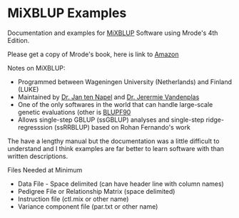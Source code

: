 # MiXBLUP Examples

Documentation and examples for [MiXBLUP](https://www.mixblup.eu/) Software using Mrode's 4th Edition. 

Please get a copy of Mrode's book, here is link to <a href="https://www.amazon.com/Linear-Models-Prediction-Genetic-Animals/dp/1800620489/ref=sr_1_1?crid=33JGPUS52K1UE&dib=eyJ2IjoiMSJ9.cgsmL0Fr1_dsmNh9rPNjhw.vmcwro4QogCZwkZPHJzZpKjGIsw_HCn-FWgd3NrPh_M&dib_tag=se&keywords=mrode+4th+edition+linear+models&qid=1723557770&sprefix=mrode+4th+edition+linear+models%2Caps%2C79&sr=8-1" target="_blank">Amazon</a>

Notes on MiXBLUP:

* Programmed between Wageningen University (Netherlands) and Finland (LUKE)
* Maintained by <a href="https://www.wur.nl/en/persons/jan-ten-napel-1.htm" target="_blank">Dr. Jan ten Napel</a> and <a href="https://research.wur.nl/en/persons/jeremie-vandenplas" target="_blank">Dr. Jerermie Vandenplas</a>
* One of the only softwares in the world that can handle large-scale genetic evaluations (other is <a href="https://nce.ads.uga.edu/wiki/doku.php?id=start" target="_blank">BLUPF90</a>
* Allows single-step GBLUP (ssGBLUP) analyses and single-step ridge-regresssion (ssRRBLUP) based on Rohan Fernando's work

The have a lengthy manual but the documentation was a little difficult to understand and I think examples are far better to learn software with than written descriptions. 

Files Needed at Minimum

* Data File - Space delimited (can have header line with column names)
* Pedigree File or Relationship Matrix (space delimited)
* Instruction file (ctl.mix or other name)
* Variance component file (par.txt or other name)





